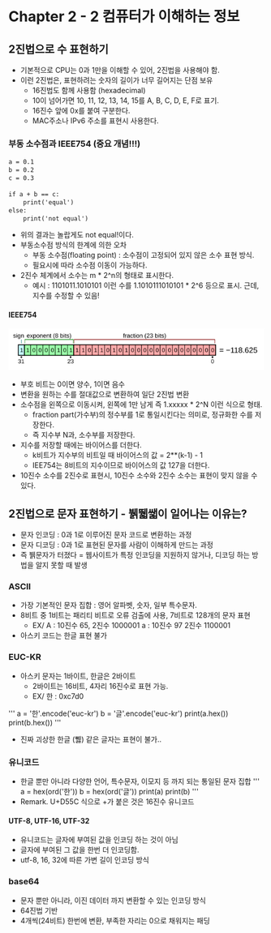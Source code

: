 # Chapter 2 - 2 컴퓨터가 이해하는 정보

## 2진법으로 수 표현하기
- 기본적으로 CPU는 0과 1만을 이해할 수 있어, 2진법을 사용해야 함.
- 이런 2진법은, 표현하려는 숫자의 길이가 너무 길어지는 단점 보유
  - 16진법도 함께 사용함 (hexadecimal)
  - 10이 넘어가면 10, 11, 12, 13, 14, 15를 A, B, C, D, E, F로 표기.
  - 16진수 앞에 0x를 붙여 구분한다.
  - MAC주소나 IPv6 주소를 표현시 사용한다.

### 부동 소수점과 IEEE754 (중요 개념!!!)

```
a = 0.1
b = 0.2
c = 0.3

if a + b == c:
    print('equal')
else:
    print('not equal')
```
- 위의 결과는 놀랍게도 not equal!이다.
- 부동소수점 방식의 한계에 의한 오차
  - 부동 소수점(floating point) : 소수점이 고정되어 있지 않은 소수 표현 방식.
  - 필요시에 따라 소수점 이동이 가능하다.
- 2진수 체계에서 소수는 m * 2^n의 형태로 표시한다. 
  - 예시 : 1101011.1010101 이런 수를 1.1010111010101 * 2^6 등으로 표시. 근데, 지수를 수정할 수 있음!

#### IEEE754

![alt text](02_02_01.png)

- 부호 비트는 0이면 양수, 1이면 음수
- 변환을 원하는 수를 절대값으로 변환하여 일단 2진법 변환
- 소수점을 왼쪽으로 이동시켜, 왼쪽에 1만 남게 즉 1.xxxxx * 2^N 이런 식으로 형태.
  - fraction part(가수부)의 정수부를 1로 통일시킨다는 의미로, 정규화한 수를 저장한다.
  - 즉 지수부 N과, 소수부를 저장한다.
- 지수를 저장할 때에는 바이어스를 더한다.
  - k비트가 지수부의 비트일 때 바이어스의 값 = 2**(k-1) - 1
  - IEE754는 8비트의 지수이므로 바이어스의 값 127을 더한다.
- 10진수 소수를 2진수로 표현시, 10진수 소수와 2진수 소수는 표현이 맞지 않을 수 있다.


## 2진법으로 문자 표현하기 - 뷁뛟쌟이 일어나는 이유는?
- 문자 인코딩 : 0과 1로 이루어진 문자 코드로 변환하는 과정
- 문자 디코딩 : 0과 1로 표현된 문자를 사람이 이해하게 만드는 과정
- 즉 뷁문자가 터졌다 = 웹사이트가 특정 인코딩을 지원하지 않거나, 디코딩 하는 방법을 알지 못할 때 발생

### ASCII
- 가장 기본적인 문자 집합 : 영어 알파벳, 숫자, 일부 특수문자.
- 8비트 중 1비트는 패리티 비트로 오류 검출에 사용, 7비트로 128개의 문자 표현
  - EX/ A : 10진수 65, 2진수 1000001   a : 10진수 97  2진수 1100001
- 아스키 코드는 한글 표현 불가

### EUC-KR
- 아스키 문자는 1바이트, 한글은 2바이트
  - 2바이트는 16비트, 4자리 16진수로 표현 가능.
  - EX/ 한 : 0xc7d0

'''
a = '한'.encode('euc-kr')
b = '글'.encode('euc-kr')
print(a.hex())
print(b.hex())
'''
- 진짜 괴상한 한글 (쀓) 같은 글자는 표현이 불가..

### 유니코드
- 한글 뿐만 아니라 다양한 언어, 특수문자, 이모지 등 까지 되는 통일된 문자 집합
'''
a = hex(ord('한'))
b = hex(ord('글'))
print(a)
print(b)
'''
- Remark. U+D55C 식으로 +가 붙은 것은 16진수 유니코드

#### UTF-8, UTF-16, UTF-32
- 유니코드는 글자에 부여된 값을 인코딩 하는 것이 아님
- 글자에 부여된 그 값을 한번 더 인코딩함.
- utf-8, 16, 32에 따른 가변 길이 인코딩 방식
  
### base64
- 문자 뿐만 아니라, 이진 데이터 까지 변환할 수 있는 인코딩 방식
- 64진법 기반
- 4개씩(24비트) 한번에 변환, 부족한 자리는 0으로 채워지는 패딩